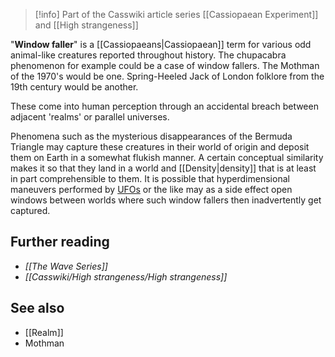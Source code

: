
> [!info] Part of the Casswiki article series [[Cassiopaean Experiment]] and [[High strangeness]]

"**Window faller**" is a [[Cassiopaeans|Cassiopaean]] term for various odd animal-like creatures reported throughout history. The chupacabra phenomenon for example could be a case of window fallers. The Mothman of the 1970's would be one. Spring-Heeled Jack of London folklore from the 19th century would be another.

These come into human perception through an accidental breach between adjacent 'realms' or parallel universes.

Phenomena such as the mysterious disappearances of the Bermuda Triangle may capture these creatures in their world of origin and deposit them on Earth in a somewhat flukish manner. A certain conceptual similarity makes it so that they land in a world and [[Density|density]] that is at least in part comprehensible to them. It is possible that hyperdimensional maneuvers performed by [UFOs]([[UFO]]) or the like may as a side effect open windows between worlds where such window fallers then inadvertently get captured.

Further reading
---------------

*   _[[The Wave Series]]_
*   _[[Casswiki/High strangeness/High strangeness]]_

See also
--------

*   [[Realm]]
*   Mothman